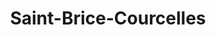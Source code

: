 ---
title: Saint-Brice-Courcelles
url: /saint-brice-courcelles/
latitude: 49.269
longitude: 3.996
---
